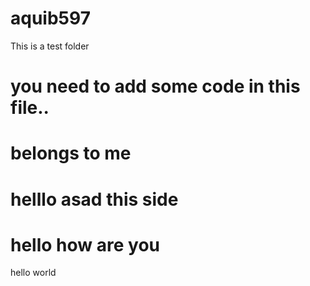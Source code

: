 # aquib597
This is a test folder 

you need to add some code in this file..
=======
belongs to me
=======

helllo asad this side
=======
hello how are you
=======


hello world




